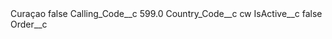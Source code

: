 <?xml version="1.0" encoding="UTF-8"?>
<CustomMetadata xmlns="http://soap.sforce.com/2006/04/metadata" xmlns:xsi="http://www.w3.org/2001/XMLSchema-instance" xmlns:xsd="http://www.w3.org/2001/XMLSchema">
    <label>Curaçao</label>
    <protected>false</protected>
    <values>
        <field>Calling_Code__c</field>
        <value xsi:type="xsd:double">599.0</value>
    </values>
    <values>
        <field>Country_Code__c</field>
        <value xsi:type="xsd:string">cw</value>
    </values>
    <values>
        <field>IsActive__c</field>
        <value xsi:type="xsd:boolean">false</value>
    </values>
    <values>
        <field>Order__c</field>
        <value xsi:nil="true"/>
    </values>
</CustomMetadata>
